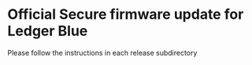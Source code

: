 # Official Secure firmware update for Ledger Blue

Please follow the instructions in each release subdirectory

